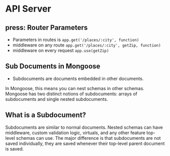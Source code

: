 # API Server

## press: Router Parameters

* Parameters in routes is `app.get('/places/:city', function)` 
* middleware on any route `app.get('/places/:city', getZip, function)` 
* middleware on every request `app.use(getZip)` 

## Sub Documents in Mongoose

* Subdocuments are documents embedded in other documents.

 In Mongoose, this means you can nest schemas in other schemas.
 Mongoose has two distinct notions of subdocuments: arrays of subdocuments and single nested subdocuments.

## What is a Subdocument?

Subdocuments are similar to normal documents. Nested schemas can have middleware, custom validation logic, virtuals, and any other feature top-level schemas can use. The major difference is that subdocuments are not saved individually, they are saved whenever their top-level parent document is saved.
